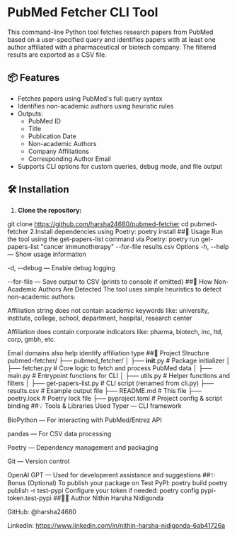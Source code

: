 # PubMed Fetcher CLI Tool

This command-line Python tool fetches research papers from PubMed based on a user-specified query and identifies papers with at least one author affiliated with a pharmaceutical or biotech company. The filtered results are exported as a CSV file.

## 📦 Features

- Fetches papers using PubMed's full query syntax
- Identifies non-academic authors using heuristic rules
- Outputs:
  - PubMed ID
  - Title
  - Publication Date
  - Non-academic Authors
  - Company Affiliations
  - Corresponding Author Email
- Supports CLI options for custom queries, debug mode, and file output

## 🛠 Installation

1. **Clone the repository:**

git clone https://github.com/harsha24680/pubmed-fetcher
cd pubmed-fetcher
2.Install dependencies using Poetry:
poetry install
##🚀 Usage
Run the tool using the get-papers-list command via Poetry:
poetry run get-papers-list "cancer immunotherapy" --for-file results.csv
Options
-h, --help — Show usage information

-d, --debug — Enable debug logging

--for-file <filename> — Save output to CSV (prints to console if omitted)
##🧠 How Non-Academic Authors Are Detected
The tool uses simple heuristics to detect non-academic authors:

Affiliation string does not contain academic keywords like:
university, institute, college, school, department, hospital, research center

Affiliation does contain corporate indicators like:
pharma, biotech, inc, ltd, corp, gmbh, etc.

Email domains also help identify affiliation type
##🧱 Project Structure
pubmed-fetcher/
├── pubmed_fetcher/
│   ├── __init__.py              # Package initializer
│   ├── fetcher.py               # Core logic to fetch and process PubMed data
│   ├── main.py                  # Entrypoint functions for CLI
│   ├── utils.py                 # Helper functions and filters
│
├── get-papers-list.py          # CLI script (renamed from cli.py)
├── results.csv                 # Example output file
├── README.md                   # This file
├── poetry.lock                 # Poetry lock file
├── pyproject.toml              # Project config & script binding
##💡 Tools & Libraries Used
Typer — CLI framework

BioPython — For interacting with PubMed/Entrez API

pandas — For CSV data processing

Poetry — Dependency management and packaging

Git — Version control

OpenAI GPT — Used for development assistance and suggestions
##✨ Bonus (Optional)
To publish your package on Test PyPI:
 poetry build
 poetry publish -r test-pypi
Configure your token if needed:
 poetry config pypi-token.test-pypi <your-token>
##👨‍💻 Author
Nithin Harsha Nidigonda

GitHub: @harsha24680

LinkedIn: https://www.linkedin.com/in/nithin-harsha-nidigonda-6ab41726a

